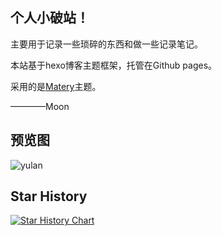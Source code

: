 ## 个人小破站！

主要用于记录一些琐碎的东西和做一些记录笔记。

本站基于hexo博客主题框架，托管在Github pages。

采用的是[Matery]([https://github.com/blinkfox/hexo-theme-matery)主题。

————Moon

## 预览图
![yulan](https://picture.cmymoon.com/else/blog.webp)

## Star History

[![Star History Chart](https://api.star-history.com/svg?repos=Monthpity/Monthpity.github.io&type=Date)](https://star-history.com/#Monthpity/Monthpity.github.io&Date)
